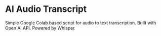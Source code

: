 # AI Audio Transcript
Simple Google Colab based script for audio to text transcription.
Built with Open AI API. Powered by Whisper.
